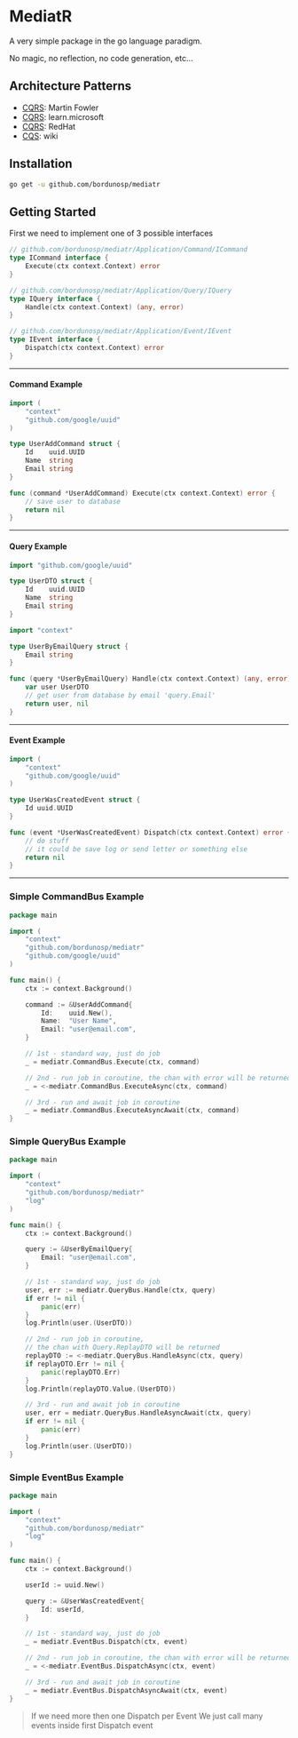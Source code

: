 # MediatR

A very simple package in the go language paradigm.

No magic, no reflection, no code generation, etc...


## Architecture Patterns
* [CQRS](https://martinfowler.com/bliki/CQRS.html): Martin Fowler
* [CQRS](https://learn.microsoft.com/en-us/previous-versions/msp-n-p/jj554200(v=pandp.10)): learn.microsoft
* [CQRS](https://www.redhat.com/architect/illustrated-cqrs): RedHat
* [CQS](https://en.wikipedia.org/wiki/Command%E2%80%93query_separation): wiki




## Installation

```bash
go get -u github.com/bordunosp/mediatr
```

## Getting Started

First we need to implement one of 3 possible interfaces

```go
// github.com/bordunosp/mediatr/Application/Command/ICommand
type ICommand interface {
    Execute(ctx context.Context) error
}

// github.com/bordunosp/mediatr/Application/Query/IQuery
type IQuery interface {
    Handle(ctx context.Context) (any, error)
}

// github.com/bordunosp/mediatr/Application/Event/IEvent
type IEvent interface {
    Dispatch(ctx context.Context) error
}
```

---

#### Command Example

```go
import (
    "context"
    "github.com/google/uuid"
)

type UserAddCommand struct {
    Id    uuid.UUID
    Name  string
    Email string
}

func (command *UserAddCommand) Execute(ctx context.Context) error {
    // save user to database
    return nil
}
```

---

#### Query Example

```go
import "github.com/google/uuid"

type UserDTO struct {
    Id    uuid.UUID
    Name  string
    Email string
}
```

```go
import "context"

type UserByEmailQuery struct {
    Email string
}

func (query *UserByEmailQuery) Handle(ctx context.Context) (any, error) {
    var user UserDTO
    // get user from database by email 'query.Email'
    return user, nil
}
```

---

#### Event Example

```go
import (
    "context"
    "github.com/google/uuid"
)

type UserWasCreatedEvent struct {
    Id uuid.UUID
}

func (event *UserWasCreatedEvent) Dispatch(ctx context.Context) error {
    // do stuff
    // it could be save log or send letter or something else 
    return nil
}
```

---

### Simple CommandBus Example

```go
package main

import (
    "context"
    "github.com/bordunosp/mediatr"
    "github.com/google/uuid"
)

func main() {
	ctx := context.Background()

    command := &UserAddCommand{
        Id:    uuid.New(),
        Name:  "User Name",
        Email: "user@email.com",
    }

    // 1st - standard way, just do job
    _ = mediatr.CommandBus.Execute(ctx, command)

    // 2nd - run job in coroutine, the chan with error will be returned 
    _ = <-mediatr.CommandBus.ExecuteAsync(ctx, command)

    // 3rd - run and await job in coroutine
    _ = mediatr.CommandBus.ExecuteAsyncAwait(ctx, command)
}
```

### Simple QueryBus Example

```go
package main

import (
    "context"
    "github.com/bordunosp/mediatr"
    "log"
)

func main() {
	ctx := context.Background()

    query := &UserByEmailQuery{
        Email: "user@email.com",
    }

    // 1st - standard way, just do job
    user, err := mediatr.QueryBus.Handle(ctx, query)
    if err != nil {
        panic(err)
    }
    log.Println(user.(UserDTO))

    // 2nd - run job in coroutine, 
    // the chan with Query.ReplayDTO will be returned 
    replayDTO := <-mediatr.QueryBus.HandleAsync(ctx, query)
    if replayDTO.Err != nil {
        panic(replayDTO.Err)
    }
    log.Println(replayDTO.Value.(UserDTO))

    // 3rd - run and await job in coroutine
    user, err = mediatr.QueryBus.HandleAsyncAwait(ctx, query)
    if err != nil {
        panic(err)
    }
    log.Println(user.(UserDTO))
}
```

### Simple EventBus Example

```go
package main

import (
    "context"
    "github.com/bordunosp/mediatr"
    "log"
)

func main() {
	ctx := context.Background()

    userId := uuid.New()

    query := &UserWasCreatedEvent{
        Id: userId,
    }

    // 1st - standard way, just do job
    _ = mediatr.EventBus.Dispatch(ctx, event)

    // 2nd - run job in coroutine, the chan with error will be returned 
    _ = <-mediatr.EventBus.DispatchAsync(ctx, event)

    // 3rd - run and await job in coroutine
    _ = mediatr.EventBus.DispatchAsyncAwait(ctx, event)
}
```

> If we need more then one Dispatch per Event
> We just call many events inside first Dispatch event
